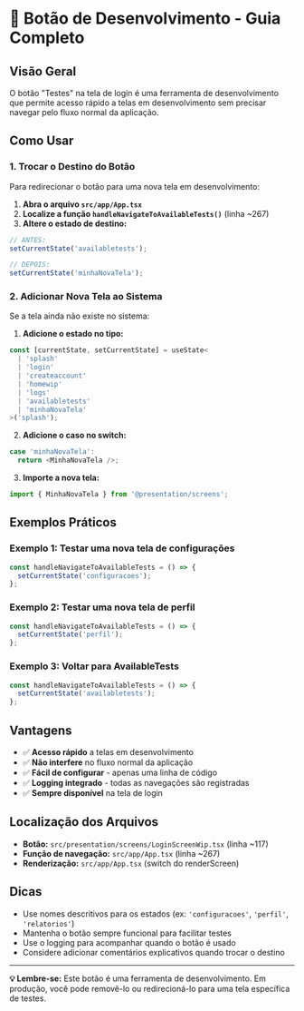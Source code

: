 # 🧪 Botão de Desenvolvimento - Guia Completo

## Visão Geral

O botão "Testes" na tela de login é uma ferramenta de desenvolvimento que permite acesso rápido a telas em desenvolvimento sem precisar navegar pelo fluxo normal da aplicação.

## Como Usar

### 1. Trocar o Destino do Botão

Para redirecionar o botão para uma nova tela em desenvolvimento:

1. **Abra o arquivo `src/app/App.tsx`**
2. **Localize a função `handleNavigateToAvailableTests()`** (linha ~267)
3. **Altere o estado de destino:**

```typescript
// ANTES:
setCurrentState('availabletests');

// DEPOIS:
setCurrentState('minhaNovaTela');
```

### 2. Adicionar Nova Tela ao Sistema

Se a tela ainda não existe no sistema:

1. **Adicione o estado no tipo:**

```typescript
const [currentState, setCurrentState] = useState<
  | 'splash'
  | 'login'
  | 'createaccount'
  | 'homewip'
  | 'logs'
  | 'availabletests'
  | 'minhaNovaTela'
>('splash');
```

2. **Adicione o caso no switch:**

```typescript
case 'minhaNovaTela':
  return <MinhaNovaTela />;
```

3. **Importe a nova tela:**

```typescript
import { MinhaNovaTela } from '@presentation/screens';
```

## Exemplos Práticos

### Exemplo 1: Testar uma nova tela de configurações

```typescript
const handleNavigateToAvailableTests = () => {
  setCurrentState('configuracoes');
};
```

### Exemplo 2: Testar uma nova tela de perfil

```typescript
const handleNavigateToAvailableTests = () => {
  setCurrentState('perfil');
};
```

### Exemplo 3: Voltar para AvailableTests

```typescript
const handleNavigateToAvailableTests = () => {
  setCurrentState('availabletests');
};
```

## Vantagens

- ✅ **Acesso rápido** a telas em desenvolvimento
- ✅ **Não interfere** no fluxo normal da aplicação
- ✅ **Fácil de configurar** - apenas uma linha de código
- ✅ **Logging integrado** - todas as navegações são registradas
- ✅ **Sempre disponível** na tela de login

## Localização dos Arquivos

- **Botão:** `src/presentation/screens/LoginScreenWip.tsx` (linha ~117)
- **Função de navegação:** `src/app/App.tsx` (linha ~267)
- **Renderização:** `src/app/App.tsx` (switch do renderScreen)

## Dicas

- Use nomes descritivos para os estados (ex: `'configuracoes'`, `'perfil'`, `'relatorios'`)
- Mantenha o botão sempre funcional para facilitar testes
- Use o logging para acompanhar quando o botão é usado
- Considere adicionar comentários explicativos quando trocar o destino

---

**💡 Lembre-se:** Este botão é uma ferramenta de desenvolvimento. Em produção, você pode removê-lo ou redirecioná-lo para uma tela específica de testes.

